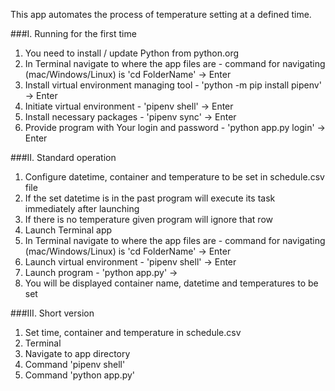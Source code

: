 This app automates the process of temperature setting at a defined time.

###I. Running for the first time
  1. You need to install / update Python from python.org
  2. In Terminal navigate to where the app files are - command for navigating (mac/Windows/Linux) is 'cd FolderName' -> Enter
  3. Install virtual environment managing tool - 'python -m pip install pipenv' -> Enter
  4. Initiate virtual environment - 'pipenv shell' -> Enter
  5. Install necessary packages - 'pipenv sync' -> Enter
  6. Provide program with Your login and password - 'python app.py login' -> Enter

###II. Standard operation
  1. Configure datetime, container and temperature to be set in schedule.csv file
  2. If the set datetime is in the past program will execute its task immediately after launching
  3. If there is no temperature given program will ignore that row
  4. Launch Terminal app
  5. In Terminal navigate to where the app files are - command for navigating (mac/Windows/Linux) is 'cd FolderName' -> Enter
  6. Launch virtual environment - 'pipenv shell' -> Enter
  7. Launch program - 'python app.py' ->
  8. You will be displayed container name, datetime and temperatures to be set
  
 ###III. Short version
  1. Set time, container and temperature in schedule.csv
  2. Terminal
  3. Navigate to app directory
  4. Command 'pipenv shell'
  5. Command 'python app.py'
